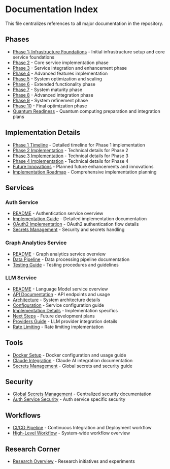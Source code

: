 # Documentation Index

This file centralizes references to all major documentation in the repository.

## Phases
- [Phase 1: Infrastructure Foundations](phases/phase1.md) - Initial infrastructure setup and core service foundations
- [Phase 2](phases/phase2.md) - Core service implementation phase
- [Phase 3](phases/phase3.md) - Service integration and enhancement phase
- [Phase 4](phases/phase4.md) - Advanced features implementation
- [Phase 5](phases/phase5.md) - System optimization and scaling
- [Phase 6](phases/phase6.md) - Extended functionality phase
- [Phase 7](phases/phase7.md) - System maturity phase
- [Phase 8](phases/phase8.md) - Advanced integration phase
- [Phase 9](phases/phase9.md) - System refinement phase
- [Phase 10](phases/phase10.md) - Final optimization phase
- [Quantum Readiness](phases/quantum-readiness.md) - Quantum computing preparation and integration plans

## Implementation Details
- [Phase 1 Timeline](implementation/phase1-timeline.md) - Detailed timeline for Phase 1 implementation
- [Phase 2 Implementation](implementation/phase2-implementation.md) - Technical details for Phase 2
- [Phase 3 Implementation](implementation/phase3-implementation.md) - Technical details for Phase 3
- [Phase 4 Implementation](implementation/phase4-implementation.md) - Technical details for Phase 4
- [Future Innovations](implementation/future-innovations.md) - Planned future enhancements and innovations
- [Implementation Roadmap](implementation/roadmap.md) - Comprehensive implementation planning

## Services

### Auth Service
- [README](services/auth-service/README.md) - Authentication service overview
- [Implementation Guide](services/auth-service/docs/implementation.md) - Detailed implementation documentation
- [OAuth2 Implementation](services/auth-service/docs/oauth2-implementation.md) - OAuth2 authentication flow details
- [Secrets Management](services/auth-service/docs/secrets-management.md) - Security and secrets handling

### Graph Analytics Service
- [README](services/graph-analytics-service/README.md) - Graph analytics service overview
- [Data Pipeline](services/graph-analytics-service/docs/data-pipeline.md) - Data processing pipeline documentation
- [Testing Guide](services/graph-analytics-service/docs/testing.md) - Testing procedures and guidelines

### LLM Service
- [README](services/llm-service/README.md) - Language Model service overview
- [API Documentation](services/llm-service/docs/api.md) - API endpoints and usage
- [Architecture](services/llm-service/docs/architecture.md) - System architecture details
- [Configuration](services/llm-service/docs/configuration.md) - Service configuration guide
- [Implementation Details](services/llm-service/docs/implementation.md) - Implementation specifics
- [Next Steps](services/llm-service/docs/next-steps.md) - Future development plans
- [Providers Guide](services/llm-service/docs/providers.md) - LLM provider integration details
- [Rate Limiting](services/llm-service/docs/rate-limiting.md) - Rate limiting implementation

## Tools
- [Docker Setup](tools/docker.md) - Docker configuration and usage guide
- [Claude Integration](tools/claude.md) - Claude AI integration documentation
- [Secrets Management](tools/secrets-management.md) - Global secrets and security guide

## Security
- [Global Secrets Management](tools/secrets-management.md) - Centralized security documentation
- [Auth Service Security](services/auth-service/docs/secrets-management.md) - Auth service specific security

## Workflows
- [CI/CD Pipeline](workflows/cicd.md) - Continuous Integration and Deployment workflow
- [High-Level Workflow](workflows/high-level-workflow.md) - System-wide workflow overview

## Research Corner
- [Research Overview](research-corner/README.md) - Research initiatives and experiments